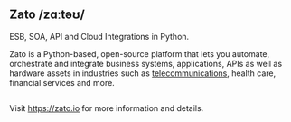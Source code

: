 <p align="center">
  <a href="https://zato.io?gh1"><img alt="" src="https://zato.io/static/img/platform2.webp" /></a>
</p>

Zato /zɑːtəʊ/
-------------

ESB, SOA, API and Cloud Integrations in Python.

Zato is a Python-based, open-source platform that lets you automate, orchestrate and integrate business systems, applications, APIs
as well as hardware assets in industries such as
[telecommunications](https://zato.io/en/industry/telecom/index.html),
health care,
financial services
and more.

<p align="center">
  <a href="https://zato.io?gh2"><img alt="" src="https://zato.io/static/img/platform.webp" /></a>
</p>

Visit https://zato.io for more information and details.
